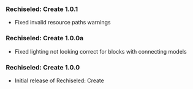 ### Rechiseled: Create 1.0.1
- Fixed invalid resource paths warnings

### Rechiseled: Create 1.0.0a
- Fixed lighting not looking correct for blocks with connecting models

### Rechiseled: Create 1.0.0
- Initial release of Rechiseled: Create
